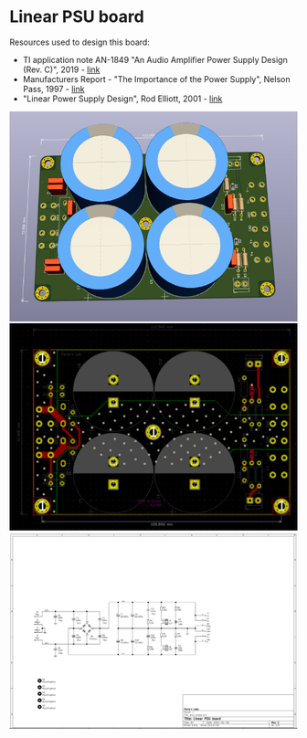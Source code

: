 # Linear PSU board

Resources used to design this board:

* TI application note AN-1849 "An Audio Amplifier Power Supply Design (Rev. C)", 2019 - [link](https://www.ti.com/lit/pdf/snaa057)
* Manufacturers Report - "The Importance of the Power Supply", Nelson Pass, 1997 - [link](https://hometheaterhifi.com/volume_4_2/nelpass.html)
* "Linear Power Supply Design", Rod Elliott, 2001 - [link](https://sound-au.com/power-supplies.htm)

![Screenshot](imgs/3d.png)
![Screenshot](imgs/pcb.png)
![Screenshot](imgs/sch.png)

